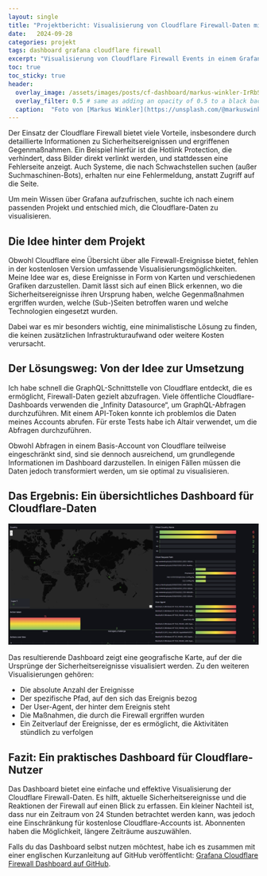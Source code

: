 ```yaml
---
layout: single
title: "Projektbericht: Visualisierung von Cloudflare Firewall-Daten mit Grafana"
date:   2024-09-28 
categories: projekt
tags: dashboard grafana cloudflare firewall
excerpt: "Visualisierung von Cloudflare Firewall Events in einem Grafana Dashboard"
toc: true
toc_sticky: true
header:
  overlay_image: /assets/images/posts/cf-dashboard/markus-winkler-IrRbSND5EUc-unsplash.jpg
  overlay_filter: 0.5 # same as adding an opacity of 0.5 to a black background
  caption:  "Foto von [Markus Winkler](https://unsplash.com/@markuswinkler?utm_content=creditCopyText&utm_medium=referral&utm_source=unsplash) auf [Unsplash](https://unsplash.com/photos/black-and-silver-laptop-computer-IrRbSND5EUc?utm_content=creditCopyText&utm_medium=referral&utm_source=unsplash)"
---
```

Der Einsatz der Cloudflare Firewall bietet viele Vorteile, insbesondere durch detaillierte Informationen zu Sicherheitsereignissen und ergriffenen Gegenmaßnahmen. Ein Beispiel hierfür ist die Hotlink Protection, die verhindert, dass Bilder direkt verlinkt werden, und stattdessen eine Fehlerseite anzeigt. Auch Systeme, die nach Schwachstellen suchen (außer Suchmaschinen-Bots), erhalten nur eine Fehlermeldung, anstatt Zugriff auf die Seite.

Um mein Wissen über Grafana aufzufrischen, suchte ich nach einem passenden Projekt und entschied mich, die Cloudflare-Daten zu visualisieren.

## Die Idee hinter dem Projekt

Obwohl Cloudflare eine Übersicht über alle Firewall-Ereignisse bietet, fehlen in der kostenlosen Version umfassende Visualisierungsmöglichkeiten. Meine Idee war es, diese Ereignisse in Form von Karten und verschiedenen Grafiken darzustellen. Damit lässt sich auf einen Blick erkennen, wo die Sicherheitsereignisse ihren Ursprung haben, welche Gegenmaßnahmen ergriffen wurden, welche (Sub-)Seiten betroffen waren und welche Technologien eingesetzt wurden.

Dabei war es mir besonders wichtig, eine minimalistische Lösung zu finden, die keinen zusätzlichen Infrastrukturaufwand oder weitere Kosten verursacht.

## Der Lösungsweg: Von der Idee zur Umsetzung

Ich habe schnell die GraphQL-Schnittstelle von Cloudflare entdeckt, die es ermöglicht, Firewall-Daten gezielt abzufragen. Viele öffentliche Cloudflare-Dashboards verwenden die „Infinity Datasource“, um GraphQL-Abfragen durchzuführen. Mit einem API-Token konnte ich problemlos die Daten meines Accounts abrufen. Für erste Tests habe ich Altair verwendet, um die Abfragen durchzuführen.

Obwohl Abfragen in einem Basis-Account von Cloudflare teilweise eingeschränkt sind, sind sie dennoch ausreichend, um grundlegende Informationen im Dashboard darzustellen. In einigen Fällen müssen die Daten jedoch transformiert werden, um sie optimal zu visualisieren.

## Das Ergebnis: Ein übersichtliches Dashboard für Cloudflare-Daten

[![Dashboard zur Visualisierung von Cloudflare Firewall-Daten mit Grafana](/assets/images/posts/cf-dashboard/Dashboard.png)](/assets/images/posts/cf-dashboard/Dashboard.png)

Das resultierende Dashboard zeigt eine geografische Karte, auf der die Ursprünge der Sicherheitsereignisse visualisiert werden. Zu den weiteren Visualisierungen gehören:

- Die absolute Anzahl der Ereignisse
- Der spezifische Pfad, auf den sich das Ereignis bezog
- Der User-Agent, der hinter dem Ereignis steht
- Die Maßnahmen, die durch die Firewall ergriffen wurden
- Ein Zeitverlauf der Ereignisse, der es ermöglicht, die Aktivitäten stündlich zu verfolgen

## Fazit: Ein praktisches Dashboard für Cloudflare-Nutzer

Das Dashboard bietet eine einfache und effektive Visualisierung der Cloudflare Firewall-Daten. Es hilft, aktuelle Sicherheitsereignisse und die Reaktionen der Firewall auf einen Blick zu erfassen. Ein kleiner Nachteil ist, dass nur ein Zeitraum von 24 Stunden betrachtet werden kann, was jedoch eine Einschränkung für kostenlose Cloudflare-Accounts ist. Abonnenten haben die Möglichkeit, längere Zeiträume auszuwählen.

Falls du das Dashboard selbst nutzen möchtest, habe ich es zusammen mit einer englischen Kurzanleitung auf GitHub veröffentlicht: [Grafana Cloudflare Firewall Dashboard auf GitHub](https://github.com/fourframes/grafana-cloudflare-firewall-dashboard).
